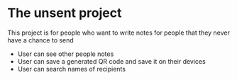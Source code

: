 # The unsent project

This project is for people who want to write notes for people that they never have a chance to send

- User can see other people notes
- User can save a generated QR code and save it on their devices
- User can search names of recipients 
